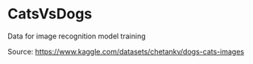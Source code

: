 # CatsVsDogs
Data for image recognition model training

Source: https://www.kaggle.com/datasets/chetankv/dogs-cats-images
